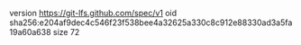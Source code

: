 version https://git-lfs.github.com/spec/v1
oid sha256:e204af9dec4c546f23f538bee4a32625a330c8c912e88330ad3a5fa19a60a638
size 72
